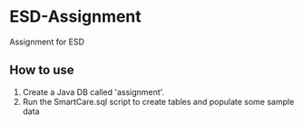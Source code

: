 # ESD-Assignment
Assignment for ESD

## How to use
1. Create a Java DB called 'assignment'.
2. Run the SmartCare.sql script to create tables and populate some sample data
